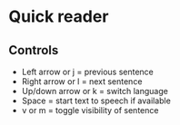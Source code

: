 # Quick reader
## Controls

- Left arrow or j = previous sentence
- Right arrow or l = next sentence
- Up/down arrow or k = switch language
- Space = start text to speech if available
- v or m = toggle visibility of sentence